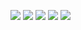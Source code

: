 ![](http://github-profile-summary-cards.vercel.app/api/cards/profile-details?username=marufmoinuddin&theme=transparent)
![](http://github-profile-summary-cards.vercel.app/api/cards/repos-per-language?username=marufmoinuddin&theme=transparent)
![](http://github-profile-summary-cards.vercel.app/api/cards/most-commit-language?username=marufmoinuddin&theme=transparent)
![](http://github-profile-summary-cards.vercel.app/api/cards/stats?username=marufmoinuddin&theme=transparent)
![](http://github-profile-summary-cards.vercel.app/api/cards/productive-time?username=marufmoinuddin&theme=transparent&utcOffset=8)
